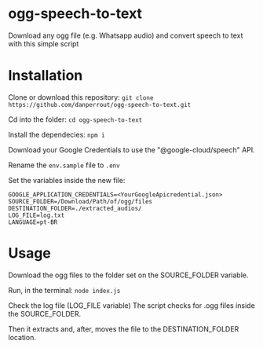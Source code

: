 # ogg-speech-to-text

Download any ogg file (e.g. Whatsapp audio) and convert speech to text with this simple script

# Installation

Clone or download this repository:
`git clone https://github.com/danperrout/ogg-speech-to-text.git`

Cd into the folder:
`cd ogg-speech-to-text`

Install the dependecies:
`npm i`

Download your Google Credentials to use the "@google-cloud/speech" API.

Rename the `env.sample` file to `.env`

Set the variables inside the new file:

```
GOOGLE_APPLICATION_CREDENTIALS=<YourGoogleApicredential.json>
SOURCE_FOLDER=/Download/Path/of/ogg/files
DESTINATION_FOLDER=./extracted_audios/
LOG_FILE=log.txt
LANGUAGE=pt-BR
```

# Usage

Download the ogg files to the folder set on the SOURCE_FOLDER variable.

Run, in the terminal:
`node index.js`

Check the log file (LOG_FILE variable)
The script checks for .ogg files inside the SOURCE_FOLDER.

Then it extracts and, after, moves the file to the DESTINATION_FOLDER location.
